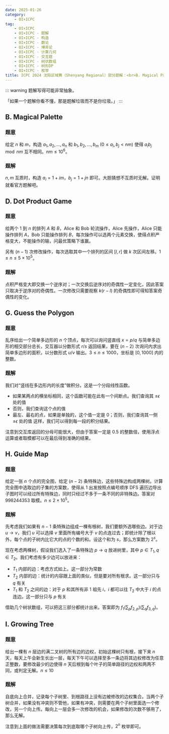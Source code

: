 ```yaml
---
date: 2025-01-26
category:
    - OI×ICPC
tag:
    - OI×ICPC
    - OI×ICPC - 题解
    - OI×ICPC - 构造
    - OI×ICPC - 数论
    - OI×ICPC - 博弈论
    - OI×ICPC - 计算几何
    - OI×ICPC - 交互题
    - OI×ICPC - 树状数组
    - OI×ICPC - 树形DP
    - OI×ICPC - 枚举
title: ICPC 2024 沈阳区域赛（Shenyang Regional）部分题解：<br>B. Magical Palette<br>D. Dot Product Game<br>G. Guess the Polygon<br>H. Guide Map<br>I. Growing Tree
---
```


::: warning
题解写得可能非常抽象。

「如果一个题解你看不懂，那是题解垃圾而不是你垃圾。」
:::

## B. Magical Palette
### 题意
给定 $n$ 和 $m$，构造 $a_1,a_2,\ldots,a_n$ 和 $b_1,b_2,\ldots,b_m$ $(0\leq a_i,b_j<nm)$ 使得 $a_ib_j\mod nm$ 互不相同。$nm\leq 10^6$。

### 题解
$n,m$ 互质时，构造 $a_i = 1+im$，$b_j = 1+jn$ 即可。大胆猜想不互质时无解。证明就看官方题解吧。

## D. Dot Product Game
### 题意
给两个 $1$ 到 $n$ 的排列 $A$ 和 $B$，Alice 和 Bob 轮流操作，Alice 先操作，Alice 只能操作排列 $A$，Bob 只能操作排列 $B$，每次操作可以选两个元素交换，使得点积严格变大，不能操作的输，问最优策略下谁赢。

另有 $(n-1)$ 次修改操作，每次选取其中一个排列的区间 $[l,r]$ 做 $k$ 次区间左移。$1\leq n\leq 5\times 10^5$。

### 题解
点积严格变大即交换一个逆序对；一次交换后逆序对的奇偶性一定变化，因此答案只取决于逆序对的奇偶性。一次修改只需要观察 $k(r-l)$ 的奇偶性即可得知答案奇偶性的变化。

## G. Guess the Polygon
### 题意
乱序给出一个简单多边形的 $n$ 个顶点，每次可以询问竖直线 $x=p/q$ 与简单多边形的相交部分总长，交互器以分数形式 $r/s$ 返回结果，要在 $(n-2)$ 次询问内求出简单多边形的面积，以分数形式 $u/v$ 输出。$3\leq n\leq 1000$，坐标是 $[0,1000]$ 内的整数。

### 题解
我们对“竖线在多边形内的长度”做积分。这是一个分段线性函数。
- 如果某两点的横坐标相同，这个函数可能在此有一个间断点。我们查询其 $\pm \epsilon$ 处的值
- 否则，我们查询这个点的值
- 最左、最右的点，如果是单独的，这个值一定是 $0$；否则，我们查询其一侧 $\pm \epsilon$ 处的值
这样，我们可以得到每一段的积分结果。

注意到交互库返回的分母可能很大，但由于答案一定是 $0.5$ 的整数倍，使用浮点运算或者取模都可以在最后得到准确的结果。

## H. Guide Map
### 题意
给定一张 $n$ 个点的完全图，给定 $(n-2)$ 条特殊边，这些特殊边构成两棵树。计算完全图中选取边的子集的方案数，使得从 $1$ 出发按照点编号顺序 DFS 遍历边导出子图时可以经过所有特殊边，同时只经过不多于一条不同的非特殊边。答案对 $998244353$ 取模。$n\leq 2 \times 10^5$。

### 题解
先考虑我们如果有 $n-1$ 条特殊边组成一棵有根树，我们要额外选哪些边。对于边 $u\to v$，我们 $u$ 可以选择 $v$ 里面所有编号大于 $v$ 的点连过去；即统计除了根以外，每个点的子树内比它大的点的个数的和。设这个和为 $s$，那么方案数为 $2^s$。

现在考虑两棵树，假设我们选入了一条特殊边 $p\to q$ 放进树里，其中 $p\in T_1, q\in T_2$。我们考虑有多少边可以放进来：
- $T_1$ 内部的边：考虑方式如上。这一部分为常数
- $T_2$ 内部的边：统计的内容跟上面的类似，但是要对所有根求。这一部分只与 $q$ 有关
- $T_1$ 和 $T_2$ 之间的边：对于 $p$ 和其所有非 $1$ 祖先 $i$，$i$ 都可以往 $T_2$ 中大于 $i$ 的点连边。这一部分只与 $p$ 有关

借助几个树状数组，可以把这三部分都统计出来。答案即为 $f_1 \left(\sum_p f_{2,p}\right) \left(\sum_q f_{3,q}\right)$。

## I. Growing Tree
### 题意

给出一棵有 $n$ 层边的满二叉树的所有边的边权，初始这棵树只有根，接下来 $n$ 天，每天上午会新生长出一层，每天下午可以选择至多一条边将其边权修改为任意正整数，要修改最少的边使得 $n$ 天后根到每个叶子的简单路径的边权和两两不同，或判定无解。$n\leq 10$

### 题解

自底向上合并，记录每个子树里、到根路径上没有边被修改的边权集合。当两个子树合并，如果没有冲突则不管他，如果有冲突，则需要在两个子树里面选一个修改，另一个向上传。每向上一层会多一次修改的机会，如果修改的次数不够用了，那么无解。

注意到上面的做法需要决策每次到底取哪个子树向上传，$2^n$ 枚举即可。


